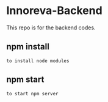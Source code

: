 # Innoreva-Backend
This repo is for the backend codes.
##  npm install 
    to install node modules
##  npm start
    to start npm server
